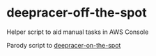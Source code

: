 # deepracer-off-the-spot

Helper script to aid manual tasks in AWS Console

Parody script to [deepracer-on-the-spot](https://github.com/aws-deepracer-community/deepracer-on-the-spot)

